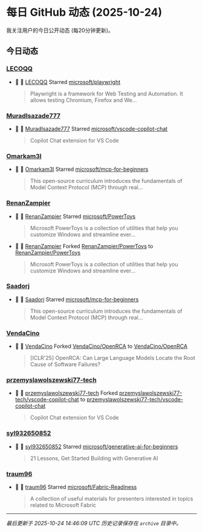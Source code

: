 # 每日 GitHub 动态 (2025-10-24)

我关注用户的今日公开动态 (每20分钟更新)。

## 今日动态

### [LECOQQ](https://github.com/LECOQQ)
- 🌟 👤 [LECOQQ](https://github.com/LECOQQ) Starred [microsoft/playwright](https://github.com/microsoft/playwright)
  > Playwright is a framework for Web Testing and Automation. It allows testing Chromium, Firefox and We...

### [MuradIsazade777](https://github.com/MuradIsazade777)
- 🌟 👤 [MuradIsazade777](https://github.com/MuradIsazade777) Starred [microsoft/vscode-copilot-chat](https://github.com/microsoft/vscode-copilot-chat)
  > Copilot Chat extension for VS Code

### [Omarkam3l](https://github.com/Omarkam3l)
- 🌟 👤 [Omarkam3l](https://github.com/Omarkam3l) Starred [microsoft/mcp-for-beginners](https://github.com/microsoft/mcp-for-beginners)
  > This open-source curriculum introduces the fundamentals of Model Context Protocol (MCP) through real...

### [RenanZampier](https://github.com/RenanZampier)
- 🌟 👤 [RenanZampier](https://github.com/RenanZampier) Starred [microsoft/PowerToys](https://github.com/microsoft/PowerToys)
  > Microsoft PowerToys is a collection of utilities that help you customize Windows and streamline ever...
- 🍴 👤 [RenanZampier](https://github.com/RenanZampier) Forked [RenanZampier/PowerToys](https://github.com/RenanZampier/PowerToys) to [RenanZampier/PowerToys](https://github.com/RenanZampier/PowerToys)
  > Microsoft PowerToys is a collection of utilities that help you customize Windows and streamline ever...

### [Saadorj](https://github.com/Saadorj)
- 🌟 👤 [Saadorj](https://github.com/Saadorj) Starred [microsoft/mcp-for-beginners](https://github.com/microsoft/mcp-for-beginners)
  > This open-source curriculum introduces the fundamentals of Model Context Protocol (MCP) through real...

### [VendaCino](https://github.com/VendaCino)
- 🍴 👤 [VendaCino](https://github.com/VendaCino) Forked [VendaCino/OpenRCA](https://github.com/VendaCino/OpenRCA) to [VendaCino/OpenRCA](https://github.com/VendaCino/OpenRCA)
  > [ICLR'25] OpenRCA: Can Large Language Models Locate the Root Cause of Software Failures?

### [przemyslawolszewski77-tech](https://github.com/przemyslawolszewski77-tech)
- 🍴 👤 [przemyslawolszewski77-tech](https://github.com/przemyslawolszewski77-tech) Forked [przemyslawolszewski77-tech/vscode-copilot-chat](https://github.com/przemyslawolszewski77-tech/vscode-copilot-chat) to [przemyslawolszewski77-tech/vscode-copilot-chat](https://github.com/przemyslawolszewski77-tech/vscode-copilot-chat)
  > Copilot Chat extension for VS Code

### [syl932650852](https://github.com/syl932650852)
- 🌟 👤 [syl932650852](https://github.com/syl932650852) Starred [microsoft/generative-ai-for-beginners](https://github.com/microsoft/generative-ai-for-beginners)
  > 21 Lessons, Get Started Building with Generative AI 

### [traum96](https://github.com/traum96)
- 🌟 👤 [traum96](https://github.com/traum96) Starred [microsoft/Fabric-Readiness](https://github.com/microsoft/Fabric-Readiness)
  > A collection of useful materials for presenters interested in topics related to Microsoft Fabric 


---
*最后更新于 2025-10-24 14:46:09 UTC*
*历史记录保存在 `archive` 目录中。*
